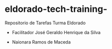 # eldorado-tech-training-
Repositorio de Tarefas Turma Eldorado
- Facilitador José Geraldo Henrique da Silva

- Naionara Ramos de Maceda
